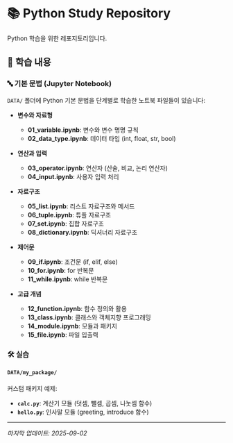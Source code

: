 # 📚 Python Study Repository

Python 학습을 위한 레포지토리입니다.

## 📂 학습 내용

### 🔤 기본 문법 (Jupyter Notebook)
`DATA/` 폴더에 Python 기본 문법을 단계별로 학습한 노트북 파일들이 있습니다:

- **변수와 자료형**
  - **01_variable.ipynb**: 변수와 변수 명명 규칙
  - **02_data_type.ipynb**: 데이터 타입 (int, float, str, bool)

- **연산과 입력**
  - **03_operator.ipynb**: 연산자 (산술, 비교, 논리 연산자)
  - **04_input.ipynb**: 사용자 입력 처리

- **자료구조**
  - **05_list.ipynb**: 리스트 자료구조와 메서드
  - **06_tuple.ipynb**: 튜플 자료구조
  - **07_set.ipynb**: 집합 자료구조
  - **08_dictionary.ipynb**: 딕셔너리 자료구조

- **제어문**
  - **09_if.ipynb**: 조건문 (if, elif, else)
  - **10_for.ipynb**: for 반복문
  - **11_while.ipynb**: while 반복문

- **고급 개념**
  - **12_function.ipynb**: 함수 정의와 활용
  - **13_class.ipynb**: 클래스와 객체지향 프로그래밍
  - **14_module.ipynb**: 모듈과 패키지
  - **15_file.ipynb**: 파일 입출력

### 🛠️ 실습
#### `DATA/my_package/`
커스텀 패키지 예제:
- **`calc.py`**: 계산기 모듈 (덧셈, 뺄셈, 곱셈, 나눗셈 함수)
- **`hello.py`**: 인사말 모듈 (greeting, introduce 함수)

---
*마지막 업데이트: 2025-09-02*